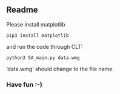 ## Readme

Please install matplotlib

```
pip3 install matplotlib
```

and run the code through CLT:

```
python3 SA_main.py data.wmg
```

‘data.wmg’ should change to the file name.

### Have fun :-)

